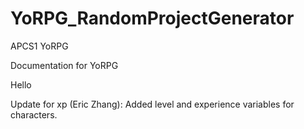 # YoRPG_RandomProjectGenerator
APCS1 YoRPG

Documentation for YoRPG

Hello

Update for xp (Eric Zhang):
	Added level and experience variables for characters.